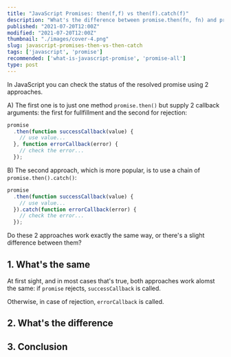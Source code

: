 ```yaml
---
title: "JavaScript Promises: then(f,f) vs then(f).catch(f)"
description: "What's the difference between promise.then(fn, fn) and promise.then(fn).catch(fn) when using JavaScript promises?"
published: "2021-07-20T12:00Z"
modified: "2021-07-20T12:00Z"
thumbnail: "./images/cover-4.png"
slug: javascript-promises-then-vs-then-catch
tags: ['javascript', 'promise']
recommended: ['what-is-javascript-promise', 'promise-all']
type: post
---
```


In JavaScript you can check the status of the resolved promise using 2 approaches.  

A) The first one is to just one method `promise.then()` but supply 2 callback arguments: the first for fullfillment and the second for rejection:

```javascript
promise
  .then(function successCallback(value) {
    // use value...
  }, function errorCallback(error) {
    // check the error...
  });
```

B) The second approach, which is more popular, is to use a chain of `promise.then().catch()`:

```javascript
promise
  .then(function successCallback(value) {
    // use value...
  }).catch(function errorCallback(error) {
    // check the error...
  });
```

Do these 2 approaches work exactly the same way, or there's a slight difference between them?

## 1. What's the same

At first sight, and in most cases that's true, both approaches work alomst the same: if `promise` rejects, `successCallback` is called. 

Otherwise, in case of rejection, `errorCallback` is called.  

## 2. What's the difference

## 3. Conclusion